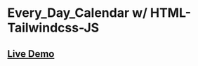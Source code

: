 # Every_Day_Calendar w/ HTML-Tailwindcss-JS
## [Live Demo](https://alexeg.github.io/Every_Day_Calendar/)

